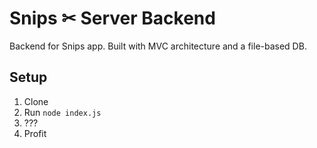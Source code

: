 # Snips ✂ Server Backend

Backend for Snips app.
Built with MVC architecture and a file-based DB.

## Setup
1. Clone
2. Run `node index.js`
3. ???
4. Profit

